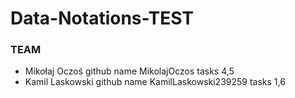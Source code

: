 # Data-Notations-TEST
### TEAM
* Mikołaj Oczoś github name MikolajOczos tasks 4,5
* Kamil Laskowski github name KamilLaskowski239259 tasks 1,6
